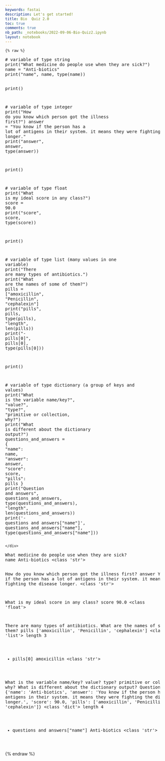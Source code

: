 ```yaml
---
keywords: fastai
description: Let's get started!
title: Bio  Quiz 2.0
toc: true
comments: true
nb_path: _notebooks/2022-09-06-Bio-Quiz2.ipynb
layout: notebook
---
```


<!--
#################################################
### THIS FILE WAS AUTOGENERATED! DO NOT EDIT! ###
#################################################
# file to edit: _notebooks/2022-09-06-Bio-Quiz2.ipynb
-->

<div class="container" id="notebook-container">
        
    {% raw %}
    
<div class="cell border-box-sizing code_cell rendered">
<div class="input">

<div class="inner_cell">
    <div class="input_area">
<div class=" highlight hl-ipython3"><pre><span></span><span class="c1"># variable of type string</span>
<span class="nb">print</span><span class="p">(</span><span class="s2">&quot;What medicine do people use when they are sick?&quot;</span><span class="p">)</span>
<span class="n">name</span> <span class="o">=</span> <span class="s2">&quot;Anti-biotics&quot;</span>
<span class="nb">print</span><span class="p">(</span><span class="s2">&quot;name&quot;</span><span class="p">,</span> <span class="n">name</span><span class="p">,</span> <span class="nb">type</span><span class="p">(</span><span class="n">name</span><span class="p">))</span>

<span class="nb">print</span><span class="p">()</span>


<span class="c1"># variable of type integer</span>
<span class="nb">print</span><span class="p">(</span><span class="s2">&quot;How do you know which person got the illness first?&quot;</span><span class="p">)</span>
<span class="n">answer</span> <span class="o">=</span> <span class="s2">&quot;You know if the person has a lot of antigens in their system. it means they were fighting the disease longer.&quot;</span>
<span class="nb">print</span><span class="p">(</span><span class="s2">&quot;answer&quot;</span><span class="p">,</span> <span class="n">answer</span><span class="p">,</span> <span class="nb">type</span><span class="p">(</span><span class="n">answer</span><span class="p">))</span>

<span class="nb">print</span><span class="p">()</span>

<span class="c1"># variable of type float</span>
<span class="nb">print</span><span class="p">(</span><span class="s2">&quot;What is my ideal score in any class?&quot;</span><span class="p">)</span>
<span class="n">score</span> <span class="o">=</span> <span class="mf">90.0</span>
<span class="nb">print</span><span class="p">(</span><span class="s2">&quot;score&quot;</span><span class="p">,</span> <span class="n">score</span><span class="p">,</span> <span class="nb">type</span><span class="p">(</span><span class="n">score</span><span class="p">))</span>

<span class="nb">print</span><span class="p">()</span>

<span class="c1"># variable of type list (many values in one variable)</span>
<span class="nb">print</span><span class="p">(</span><span class="s2">&quot;There are many types of antibiotics.&quot;</span><span class="p">)</span>
<span class="nb">print</span><span class="p">(</span><span class="s2">&quot;What are the names of some of them?&quot;</span><span class="p">)</span>
<span class="n">pills</span> <span class="o">=</span> <span class="p">[</span><span class="s2">&quot;amoxicillin&quot;</span><span class="p">,</span> <span class="s2">&quot;Penicillin&quot;</span><span class="p">,</span> <span class="s2">&quot;cephalexin&quot;</span><span class="p">]</span>
<span class="nb">print</span><span class="p">(</span><span class="s2">&quot;pills&quot;</span><span class="p">,</span> <span class="n">pills</span><span class="p">,</span> <span class="nb">type</span><span class="p">(</span><span class="n">pills</span><span class="p">),</span> <span class="s2">&quot;length&quot;</span><span class="p">,</span> <span class="nb">len</span><span class="p">(</span><span class="n">pills</span><span class="p">))</span>
<span class="nb">print</span><span class="p">(</span><span class="s2">&quot;- pills[0]&quot;</span><span class="p">,</span> <span class="n">pills</span><span class="p">[</span><span class="mi">0</span><span class="p">],</span> <span class="nb">type</span><span class="p">(</span><span class="n">pills</span><span class="p">[</span><span class="mi">0</span><span class="p">]))</span>

<span class="nb">print</span><span class="p">()</span>

<span class="c1"># variable of type dictionary (a group of keys and values)</span>
<span class="nb">print</span><span class="p">(</span><span class="s2">&quot;What is the variable name/key?&quot;</span><span class="p">,</span> <span class="s2">&quot;value?&quot;</span><span class="p">,</span> <span class="s2">&quot;type?&quot;</span><span class="p">,</span> <span class="s2">&quot;primitive or collection, why?&quot;</span><span class="p">)</span>
<span class="nb">print</span><span class="p">(</span><span class="s2">&quot;What is different about the dictionary output?&quot;</span><span class="p">)</span>
<span class="n">questions_and_answers</span> <span class="o">=</span> <span class="p">{</span>
    <span class="s2">&quot;name&quot;</span><span class="p">:</span> <span class="n">name</span><span class="p">,</span>
    <span class="s2">&quot;answer&quot;</span><span class="p">:</span> <span class="n">answer</span><span class="p">,</span>
    <span class="s2">&quot;score&quot;</span><span class="p">:</span> <span class="n">score</span><span class="p">,</span>
    <span class="s2">&quot;pills&quot;</span><span class="p">:</span> <span class="n">pills</span>
<span class="p">}</span>
<span class="nb">print</span><span class="p">(</span><span class="s2">&quot;Question and answers&quot;</span><span class="p">,</span> <span class="n">questions_and_answers</span><span class="p">,</span> <span class="nb">type</span><span class="p">(</span><span class="n">questions_and_answers</span><span class="p">),</span> <span class="s2">&quot;length&quot;</span><span class="p">,</span> <span class="nb">len</span><span class="p">(</span><span class="n">questions_and_answers</span><span class="p">))</span>
<span class="nb">print</span><span class="p">(</span><span class="s1">&#39;- questions and answers[&quot;name&quot;]&#39;</span><span class="p">,</span> <span class="n">questions_and_answers</span><span class="p">[</span><span class="s2">&quot;name&quot;</span><span class="p">],</span> <span class="nb">type</span><span class="p">(</span><span class="n">questions_and_answers</span><span class="p">[</span><span class="s2">&quot;name&quot;</span><span class="p">]))</span>
</pre></div>

    </div>
</div>
</div>

<div class="output_wrapper">
<div class="output">

<div class="output_area">

<div class="output_subarea output_stream output_stdout output_text">
<pre>What medicine do people use when they are sick?
name Anti-biotics &lt;class &#39;str&#39;&gt;

How do you know which person got the illness first?
answer You know if the person has a lot of antigens in their system. it means they were fighting the disease longer. &lt;class &#39;str&#39;&gt;

What is my ideal score in any class?
score 90.0 &lt;class &#39;float&#39;&gt;

There are many types of antibiotics.
What are the names of some of them?
pills [&#39;amoxicillin&#39;, &#39;Penicillin&#39;, &#39;cephalexin&#39;] &lt;class &#39;list&#39;&gt; length 3
- pills[0] amoxicillin &lt;class &#39;str&#39;&gt;

What is the variable name/key? value? type? primitive or collection, why?
What is different about the dictionary output?
Question and answers {&#39;name&#39;: &#39;Anti-biotics&#39;, &#39;answer&#39;: &#39;You know if the person has a lot of antigens in their system. it means they were fighting the disease longer.&#39;, &#39;score&#39;: 90.0, &#39;pills&#39;: [&#39;amoxicillin&#39;, &#39;Penicillin&#39;, &#39;cephalexin&#39;]} &lt;class &#39;dict&#39;&gt; length 4
- questions and answers[&#34;name&#34;] Anti-biotics &lt;class &#39;str&#39;&gt;
</pre>
</div>
</div>

</div>
</div>

</div>
    {% endraw %}

</div>
 

